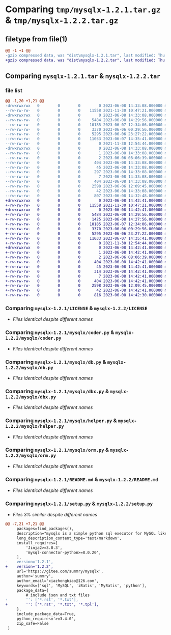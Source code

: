 # Comparing `tmp/mysqlx-1.2.1.tar.gz` & `tmp/mysqlx-1.2.2.tar.gz`

## filetype from file(1)

```diff
@@ -1 +1 @@
-gzip compressed data, was "dist\mysqlx-1.2.1.tar", last modified: Thu Jun  8 14:33:08 2023, max compression
+gzip compressed data, was "dist\mysqlx-1.2.2.tar", last modified: Thu Jun  8 14:42:41 2023, max compression
```

## Comparing `mysqlx-1.2.1.tar` & `mysqlx-1.2.2.tar`

### file list

```diff
@@ -1,20 +1,21 @@
-drwxrwxrwx   0        0        0        0 2023-06-08 14:33:08.000000 mysqlx-1.2.1/
--rw-rw-rw-   0        0        0    11558 2021-11-30 10:47:21.000000 mysqlx-1.2.1/LICENSE
-drwxrwxrwx   0        0        0        0 2023-06-08 14:33:08.000000 mysqlx-1.2.1/mysqlx/
--rw-rw-rw-   0        0        0     5484 2023-06-08 14:29:56.000000 mysqlx-1.2.1/mysqlx/coder.py
--rw-rw-rw-   0        0        0    10185 2023-06-07 12:34:06.000000 mysqlx-1.2.1/mysqlx/db.py
--rw-rw-rw-   0        0        0     3370 2023-06-06 00:29:56.000000 mysqlx-1.2.1/mysqlx/dbx.py
--rw-rw-rw-   0        0        0     5295 2023-06-06 23:27:22.000000 mysqlx-1.2.1/mysqlx/helper.py
--rw-rw-rw-   0        0        0    11033 2023-06-07 14:35:41.000000 mysqlx-1.2.1/mysqlx/orm.py
--rw-rw-rw-   0        0        0        0 2021-11-30 12:54:44.000000 mysqlx-1.2.1/mysqlx/__init__.py
-drwxrwxrwx   0        0        0        0 2023-06-08 14:33:08.000000 mysqlx-1.2.1/mysqlx.egg-info/
--rw-rw-rw-   0        0        0        1 2023-06-08 14:33:08.000000 mysqlx-1.2.1/mysqlx.egg-info/dependency_links.txt
--rw-rw-rw-   0        0        0        2 2023-06-06 08:06:39.000000 mysqlx-1.2.1/mysqlx.egg-info/not-zip-safe
--rw-rw-rw-   0        0        0      404 2023-06-08 14:33:08.000000 mysqlx-1.2.1/mysqlx.egg-info/PKG-INFO
--rw-rw-rw-   0        0        0       45 2023-06-08 14:33:08.000000 mysqlx-1.2.1/mysqlx.egg-info/requires.txt
--rw-rw-rw-   0        0        0      297 2023-06-08 14:33:08.000000 mysqlx-1.2.1/mysqlx.egg-info/SOURCES.txt
--rw-rw-rw-   0        0        0        7 2023-06-08 14:33:08.000000 mysqlx-1.2.1/mysqlx.egg-info/top_level.txt
--rw-rw-rw-   0        0        0      404 2023-06-08 14:33:08.000000 mysqlx-1.2.1/PKG-INFO
--rw-rw-rw-   0        0        0     2598 2023-06-06 12:09:45.000000 mysqlx-1.2.1/README.md
--rw-rw-rw-   0        0        0       42 2023-06-08 14:33:08.000000 mysqlx-1.2.1/setup.cfg
--rw-rw-rw-   0        0        0      807 2023-06-08 14:32:48.000000 mysqlx-1.2.1/setup.py
+drwxrwxrwx   0        0        0        0 2023-06-08 14:42:41.000000 mysqlx-1.2.2/
+-rw-rw-rw-   0        0        0    11558 2021-11-30 10:47:21.000000 mysqlx-1.2.2/LICENSE
+drwxrwxrwx   0        0        0        0 2023-06-08 14:42:41.000000 mysqlx-1.2.2/mysqlx/
+-rw-rw-rw-   0        0        0     5484 2023-06-08 14:29:56.000000 mysqlx-1.2.2/mysqlx/coder.py
+-rw-rw-rw-   0        0        0     1425 2023-06-08 14:27:56.000000 mysqlx-1.2.2/mysqlx/coder.tpl
+-rw-rw-rw-   0        0        0    10185 2023-06-07 12:34:06.000000 mysqlx-1.2.2/mysqlx/db.py
+-rw-rw-rw-   0        0        0     3370 2023-06-06 00:29:56.000000 mysqlx-1.2.2/mysqlx/dbx.py
+-rw-rw-rw-   0        0        0     5295 2023-06-06 23:27:22.000000 mysqlx-1.2.2/mysqlx/helper.py
+-rw-rw-rw-   0        0        0    11033 2023-06-07 14:35:41.000000 mysqlx-1.2.2/mysqlx/orm.py
+-rw-rw-rw-   0        0        0        0 2021-11-30 12:54:44.000000 mysqlx-1.2.2/mysqlx/__init__.py
+drwxrwxrwx   0        0        0        0 2023-06-08 14:42:41.000000 mysqlx-1.2.2/mysqlx.egg-info/
+-rw-rw-rw-   0        0        0        1 2023-06-08 14:42:41.000000 mysqlx-1.2.2/mysqlx.egg-info/dependency_links.txt
+-rw-rw-rw-   0        0        0        2 2023-06-06 08:06:39.000000 mysqlx-1.2.2/mysqlx.egg-info/not-zip-safe
+-rw-rw-rw-   0        0        0      404 2023-06-08 14:42:41.000000 mysqlx-1.2.2/mysqlx.egg-info/PKG-INFO
+-rw-rw-rw-   0        0        0       45 2023-06-08 14:42:41.000000 mysqlx-1.2.2/mysqlx.egg-info/requires.txt
+-rw-rw-rw-   0        0        0      314 2023-06-08 14:42:41.000000 mysqlx-1.2.2/mysqlx.egg-info/SOURCES.txt
+-rw-rw-rw-   0        0        0        7 2023-06-08 14:42:41.000000 mysqlx-1.2.2/mysqlx.egg-info/top_level.txt
+-rw-rw-rw-   0        0        0      404 2023-06-08 14:42:41.000000 mysqlx-1.2.2/PKG-INFO
+-rw-rw-rw-   0        0        0     2598 2023-06-06 12:09:45.000000 mysqlx-1.2.2/README.md
+-rw-rw-rw-   0        0        0       42 2023-06-08 14:42:41.000000 mysqlx-1.2.2/setup.cfg
+-rw-rw-rw-   0        0        0      816 2023-06-08 14:42:30.000000 mysqlx-1.2.2/setup.py
```

### Comparing `mysqlx-1.2.1/LICENSE` & `mysqlx-1.2.2/LICENSE`

 * *Files identical despite different names*

### Comparing `mysqlx-1.2.1/mysqlx/coder.py` & `mysqlx-1.2.2/mysqlx/coder.py`

 * *Files identical despite different names*

### Comparing `mysqlx-1.2.1/mysqlx/db.py` & `mysqlx-1.2.2/mysqlx/db.py`

 * *Files identical despite different names*

### Comparing `mysqlx-1.2.1/mysqlx/dbx.py` & `mysqlx-1.2.2/mysqlx/dbx.py`

 * *Files identical despite different names*

### Comparing `mysqlx-1.2.1/mysqlx/helper.py` & `mysqlx-1.2.2/mysqlx/helper.py`

 * *Files identical despite different names*

### Comparing `mysqlx-1.2.1/mysqlx/orm.py` & `mysqlx-1.2.2/mysqlx/orm.py`

 * *Files identical despite different names*

### Comparing `mysqlx-1.2.1/README.md` & `mysqlx-1.2.2/README.md`

 * *Files identical despite different names*

### Comparing `mysqlx-1.2.1/setup.py` & `mysqlx-1.2.2/setup.py`

 * *Files 3% similar despite different names*

```diff
@@ -7,21 +7,21 @@
     packages=find_packages(),
     description="mysqlx is a simple python sql executor for MySQL like iBatis.",
     long_description_content_type='text/markdown',
     install_requires=[
         'Jinja2>=3.0.3',
         'mysql-connector-python>=8.0.20',
     ],
-    version='1.2.1',
+    version='1.2.2',
     url='https://gitee.com/summry/mysqlx',
     author='summry',
     author_email='xiazhongbiao@126.com',
     keywords=['sql', 'MySQL', 'iBatis', 'MyBatis', 'python'],
     package_data={
         # include json and txt files
-        '': ['*.rst', '*.txt'],
+        '': ['*.rst', '*.txt', '*.tpl'],
     },
     include_package_data=True,
     python_requires='>=3.4.0',
     zip_safe=False
 )
```

